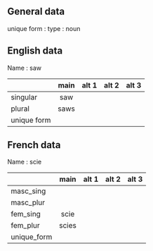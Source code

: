 ## General data

unique form :
type : noun

## English data

Name : saw

|             | main | alt 1 | alt 2 | alt 3 |
| :---------- | :--: | :---: | :---: | ----- |
| singular    | saw  |       |       |       |
| plural      | saws |       |       |       |
| unique form |      |       |       |       |

## French data

Name : scie

|             | main  | alt 1 | alt 2 | alt 3 |
| :---------- | :---: | :---: | :---: | :---: |
| masc_sing   |       |       |       |       |
| masc_plur   |       |       |       |       |
| fem_sing    | scie  |       |       |       |
| fem_plur    | scies |       |       |       |
| unique_form |       |       |       |       |


